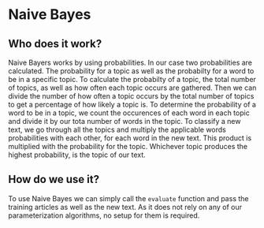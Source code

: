 # Naive Bayes

## Who does it work?
Naive Bayers works by using probabilities. In our case two probabilities are calculated. The probability for a topic as well as the probabilty for a word to be in a specific topic. To calculate the probabilty of a topic, the total number of topics, as well as how often each topic occurs are gathered. Then we can divide the number of how often a topic occurs by the total number of topics to get a percentage of how likely a topic is. To determine the probability of a word to be in a topic, we count the occurences of each word in each topic and divide it by our tota number of words in the topic. To classify a new text, we go through all the topics and multiply the applicable words probabilities with each other, for each word in the new text. This product is multiplied with the probability for the topic. Whichever topic produces the highest probability, is the topic of our text.

## How do we use it?
To use Naive Bayes we can simply call the `evaluate` function and pass the training articles as well as the new text. As it does not rely on any of our parameterization algorithms, no setup for them is required.